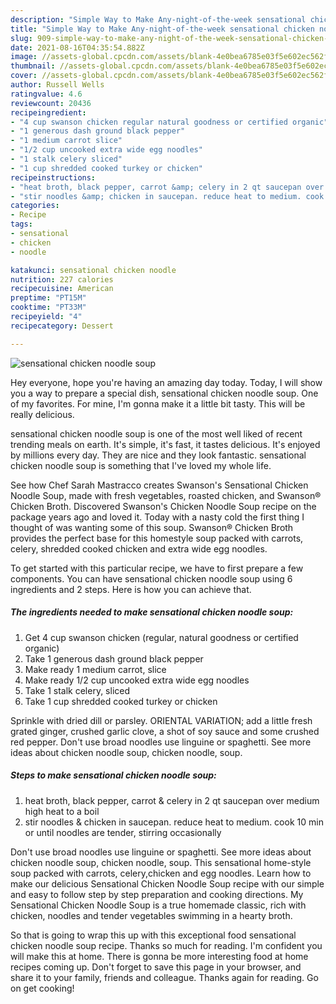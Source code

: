 ```yaml
---
description: "Simple Way to Make Any-night-of-the-week sensational chicken noodle soup"
title: "Simple Way to Make Any-night-of-the-week sensational chicken noodle soup"
slug: 909-simple-way-to-make-any-night-of-the-week-sensational-chicken-noodle-soup
date: 2021-08-16T04:35:54.882Z
image: //assets-global.cpcdn.com/assets/blank-4e0bea6785e03f5e602ec562f230caae08da540cada707380b4fe1bbebba43da.png
thumbnail: //assets-global.cpcdn.com/assets/blank-4e0bea6785e03f5e602ec562f230caae08da540cada707380b4fe1bbebba43da.png
cover: //assets-global.cpcdn.com/assets/blank-4e0bea6785e03f5e602ec562f230caae08da540cada707380b4fe1bbebba43da.png
author: Russell Wells
ratingvalue: 4.6
reviewcount: 20436
recipeingredient:
- "4 cup swanson chicken regular natural goodness or certified organic"
- "1 generous dash ground black pepper"
- "1 medium carrot slice"
- "1/2 cup uncooked extra wide egg noodles"
- "1 stalk celery sliced"
- "1 cup shredded cooked turkey or chicken"
recipeinstructions:
- "heat broth, black pepper, carrot &amp; celery in 2 qt saucepan over medium high heat to a boil"
- "stir noodles &amp; chicken in saucepan. reduce heat to medium. cook 10 min or until noodles are tender, stirring occasionally"
categories:
- Recipe
tags:
- sensational
- chicken
- noodle

katakunci: sensational chicken noodle 
nutrition: 227 calories
recipecuisine: American
preptime: "PT15M"
cooktime: "PT33M"
recipeyield: "4"
recipecategory: Dessert

---
```



![sensational chicken noodle soup](//assets-global.cpcdn.com/assets/blank-4e0bea6785e03f5e602ec562f230caae08da540cada707380b4fe1bbebba43da.png)

Hey everyone, hope you're having an amazing day today. Today, I will show you a way to prepare a special dish, sensational chicken noodle soup. One of my favorites. For mine, I'm gonna make it a little bit tasty. This will be really delicious.

sensational chicken noodle soup is one of the most well liked of recent trending meals on earth. It's simple, it's fast, it tastes delicious. It's enjoyed by millions every day. They are nice and they look fantastic. sensational chicken noodle soup is something that I've loved my whole life.

See how Chef Sarah Mastracco creates Swanson&#39;s Sensational Chicken Noodle Soup, made with fresh vegetables, roasted chicken, and Swanson® Chicken Broth. Discovered Swanson&#39;s Chicken Noodle Soup recipe on the package years ago and loved it. Today with a nasty cold the first thing I thought of was wanting some of this soup. Swanson® Chicken Broth provides the perfect base for this homestyle soup packed with carrots, celery, shredded cooked chicken and extra wide egg noodles.


To get started with this particular recipe, we have to first prepare a few components. You can have sensational chicken noodle soup using 6 ingredients and 2 steps. Here is how you can achieve that.

<!--inarticleads1-->

##### The ingredients needed to make sensational chicken noodle soup:

1. Get 4 cup swanson chicken (regular, natural goodness or certified organic)
1. Take 1 generous dash ground black pepper
1. Make ready 1 medium carrot, slice
1. Make ready 1/2 cup uncooked extra wide egg noodles
1. Take 1 stalk celery, sliced
1. Take 1 cup shredded cooked turkey or chicken


Sprinkle with dried dill or parsley. ORIENTAL VARIATION; add a little fresh grated ginger, crushed garlic clove, a shot of soy sauce and some crushed red pepper. Don&#39;t use broad noodles use linguine or spaghetti. See more ideas about chicken noodle soup, chicken noodle, soup. 

<!--inarticleads2-->

##### Steps to make sensational chicken noodle soup:

1. heat broth, black pepper, carrot &amp; celery in 2 qt saucepan over medium high heat to a boil
1. stir noodles &amp; chicken in saucepan. reduce heat to medium. cook 10 min or until noodles are tender, stirring occasionally


Don&#39;t use broad noodles use linguine or spaghetti. See more ideas about chicken noodle soup, chicken noodle, soup. This sensational home-style soup packed with carrots, celery,chicken and egg noodles. Learn how to make our delicious Sensational Chicken Noodle Soup recipe with our simple and easy to follow step by step preparation and cooking directions. My Sensational Chicken Noodle Soup is a true homemade classic, rich with chicken, noodles and tender vegetables swimming in a hearty broth. 

So that is going to wrap this up with this exceptional food sensational chicken noodle soup recipe. Thanks so much for reading. I'm confident you will make this at home. There is gonna be more interesting food at home recipes coming up. Don't forget to save this page in your browser, and share it to your family, friends and colleague. Thanks again for reading. Go on get cooking!

